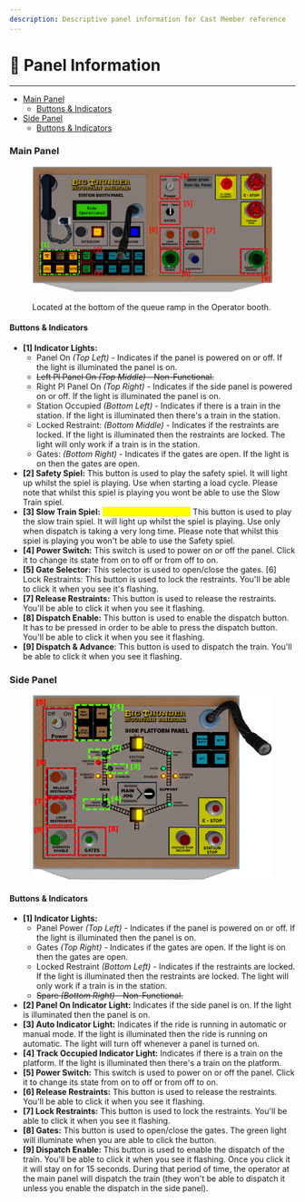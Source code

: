 ```yaml
---
description: Descriptive panel information for Cast Member reference
---
```


# 📕 Panel Information

***

* [Main Panel](panel-information.md#main-panel)
  * [Buttons & Indicators](panel-information.md#buttons-and-indicators)
* [Side Panel](panel-information.md#side-panels)
  * [Buttons & Indicators](panel-information.md#buttons-and-indicators2)

### Main Panel

<figure><img src="../../../.gitbook/assets/1 (1).png" alt=""><figcaption><p>Located at the bottom of the queue ramp in the Operator booth.</p></figcaption></figure>

#### **Buttons & Indicators**

* **\[1] Indicator Lights:**
  * Panel On _(Top Left)_ - Indicates if the panel is powered on or off. If the light is illuminated the panel is on.&#x20;
  * ~~Left Pl Panel On _(Top Middle)_ - Non-Functional.~~&#x20;
  * Right Pl Panel On _(Top Right)_ - Indicates if the side panel is powered on or off. If the light is illuminated the panel is on.&#x20;
  * Station Occupied _(Bottom Left)_ - Indicates if there is a train in the station. If the light is illuminated then there's a train in the station.&#x20;
  * Locked Restraint: _(Bottom Middle)_ - Indicates if the restraints are locked. If the light is illuminated then the restraints are locked. The light will only work if a train is in the station.&#x20;
  * Gates: _(Bottom Right)_ - Indicates if the gates are open. If the light is on then the gates are open.
* **\[2] Safety Spiel:** This button is used to play the safety spiel. It will light up whilst the spiel is playing. Use when starting a load cycle. Please note that whilst this spiel is playing you wont be able to use the Slow Train spiel.
* **\[3] Slow Train Spiel:** <mark style="color:yellow;">(</mark><mark style="color:yellow;">**senior cast member**</mark><mark style="color:yellow;">+)</mark> This button is used to play the slow train spiel. It will light up whilst the spiel is playing. Use only when dispatch is taking a very long time. Please note that whilst this spiel is playing you won't be able to use the Safety spiel.
* **\[4] Power Switch:** This switch is used to power on or off the panel. Click it to change its state from on to off or from off to on.&#x20;
* **\[5] Gate Selector:** This selector is used to open/close the gates. \[6] Lock Restraints: This button is used to lock the restraints. You'll be able to click it when you see it's flashing.&#x20;
* **\[7] Release Restraints:** This button is used to release the restraints. You'll be able to click it when you see it flashing.&#x20;
* **\[8] Dispatch Enable:** This button is used to enable the dispatch button. It has to be pressed in order to be able to press the dispatch button. You'll be able to click it when you see it flashing.&#x20;
* **\[9] Dispatch & Advance**: This button is used to dispatch the train. You'll be able to click it when you see it flashing.

### Side Panel

<figure><img src="../../../.gitbook/assets/2 (2).png" alt=""><figcaption></figcaption></figure>

#### Buttons & Indicators

* **\[1] Indicator Lights:**&#x20;
  * Panel Power _(Top Left)_ - Indicates if the panel is powered on or off. If the light is illuminated then the panel is on.&#x20;
  * Gates _(Top Right)_ - Indicates if the gates are open. If the light is on then the gates are open.
  * Locked Restraint _(Bottom Left)_ - Indicates if the restraints are locked. If the light is illuminated then the restraints are locked. The light will only work if a train is in the station.
  * ~~Spare _(Bottom Right)_ - Non-Functional.~~&#x20;
* **\[2] Panel On Indicator Light:** Indicates if the side panel is on. If the light is illuminated then the panel is on.&#x20;
* **\[3] Auto Indicator Light:** Indicates if the ride is running in automatic or manual mode. If the light is illuminated then the ride is running on automatic. The light will turn off whenever a panel is turned on.&#x20;
* **\[4] Track Occupied Indicator Light:** Indicates if there is a train on the platform. If the light is illuminated then there's a train on the platform.&#x20;
* **\[5] Power Switch:** This switch is used to power on or off the panel. Click it to change its state from on to off or from off to on.&#x20;
* **\[6] Release Restraints:** This button is used to release the restraints. You'll be able to click it when you see it flashing.&#x20;
* **\[7] Lock Restraints:** This button is used to lock the restraints. You'll be able to click it when you see it flashing.
* **\[8] Gates:** This button is used to open/close the gates. The green light will illuminate when you are able to click the button.&#x20;
* **\[9] Dispatch Enable:** This button is used to enable the dispatch of the train. You'll be able to click it when you see it flashing. Once you click it it will stay on for 15 seconds. During that period of time, the operator at the main panel will dispatch the train (they won't be able to dispatch it unless you enable the dispatch in the side panel).
